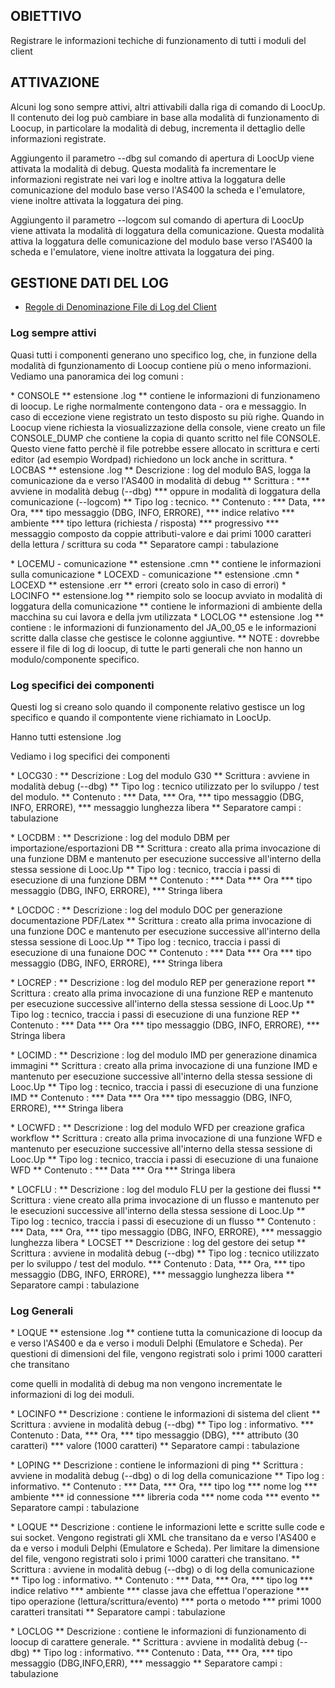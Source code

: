 ## OBIETTIVO

Registrare le informazioni techiche di funzionamento di tutti i moduli del client

## ATTIVAZIONE

Alcuni log sono sempre attivi, altri attivabili dalla riga di comando di LoocUp.
Il contenuto dei log può cambiare in base alla modalità di funzionamento di Loocup, in particolare la modalità di debug, incrementa il dettaglio delle informazioni registrate.

Aggiungento il parametro --dbg sul comando di apertura di LoocUp viene attivata la modalità di debug. Questa modalità fa incrementare le informazioni registrate nei vari log e inoltre attiva la loggatura delle comunicazione del modulo base verso l'AS400 la scheda e l'emulatore, viene inoltre attivata la loggatura dei ping.

Aggiungento il parametro --logcom sul comando di apertura di LoocUp viene attivata la modalità di loggatura della comunicazione. Questa modalità attiva la loggatura delle comunicazione del modulo base verso l'AS400 la scheda e l'emulatore, viene inoltre attivata la loggatura dei ping.


## GESTIONE DATI DEL LOG

- [Regole di Denominazione File di Log del Client](Sorgenti/DOC/TA/B£AMO/B£LOGG_01)

### Log sempre attivi

Quasi tutti i componenti generano uno specifico log, che, in funzione della modalità di fgunzionamento di Loocup contiene più o meno informazioni.
Vediamo una panoramica dei log comuni : 

 \* CONSOLE
 \*\* estensione .log
 \*\* contiene le informazioni di funzionameno di loocup. Le righe normalmente contengono data - ora e messaggio. In caso di eccezione viene registrato un testo disposto su più righe. Quando in Loocup viene richiesta la viosualizzazione della console, viene creato un file CONSOLE_DUMP che contiene la copia di quanto scritto nel file CONSOLE. Questo viene fatto perchè il file potrebbe essere allocato in scrittura e certi editor (ad esempio Wordpad) richiedono un lock anche in scrittura.
 \* LOCBAS
 \*\* estensione .log
 \*\* Descrizione :  log del modulo BAS, logga la comunicazione da e verso l'AS400 in modalità di debug
 \*\* Scrittura : 
 \*\*\* avviene in modalità debug  (--dbg)
 \*\*\* oppure in modalità di loggatura della comunicazione (--logcom)
 \*\* Tipo log :  tecnico.
 \*\* Contenuto : 
 \*\*\* Data,
 \*\*\* Ora,
 \*\*\* tipo messaggio (DBG, INFO, ERRORE),
 \*\*\* indice relativo
 \*\*\* ambiente
 \*\*\* tipo lettura (richiesta / risposta)
 \*\*\* progressivo
 \*\*\* messaggio composto da coppie attributi-valore e dai primi 1000 caratteri della lettura / scrittura su coda
 \*\* Separatore campi :  tabulazione


 \* LOCEMU - comunicazione
 \*\* estensione .cmn
 \*\* contiene le informazioni sulla comunicazione
 \* LOCEXD - comunicazione
 \*\* estensione .cmn
 \* LOCEXD
 \*\* estensione .err
 \*\* errori (creato solo in caso di errori)
 \* LOCINFO
 \*\* estensione.log
 \*\* riempito solo se loocup avviato in modalità di loggatura della comunicazione
 \*\* contiene le informazioni di ambiente della macchina su cui lavora e della jvm utilizzata
 \* LOCLOG
 \*\* estensione .log
 \*\* contiene :  le informazioni di funzionamento del JA_00_05 e le informazioni scritte dalla classe che gestisce le colonne aggiuntive.
 \*\* NOTE :  dovrebbe essere il file di log di loocup, di tutte le parti generali che non hanno un modulo/componente specifico.

### Log specifici dei componenti

Questi log si creano solo quando il componente relativo gestisce un log specifico e quando il compontente viene richiamato in LoocUp.

Hanno tutti estensione .log

Vediamo i log specifici dei componenti

 \* LOCG30 : 
 \*\* Descrizione :  Log del modulo G30
 \*\* Scrittura :  avviene in modalità debug  (--dbg)
 \*\* Tipo log :  tecnico utilizzato per lo sviluppo / test del modulo.
 \*\* Contenuto : 
 \*\*\* Data,
 \*\*\* Ora,
 \*\*\* tipo messaggio (DBG, INFO, ERRORE),
 \*\*\* messaggio lunghezza libera
 \*\* Separatore campi :  tabulazione

 \* LOCDBM : 
 \*\* Descrizione :  log del modulo DBM per importazione/esportazioni DB
 \*\* Scrittura :  creato alla prima invocazione di una funzione DBM e mantenuto per esecuzione successive all'interno della stessa sessione di Looc.Up
 \*\* Tipo log :  tecnico, traccia i passi di esecuzione di una funzione DBM
 \*\* Contenuto : 
 \*\*\* Data
 \*\*\* Ora
 \*\*\* tipo messaggio (DBG, INFO, ERRORE),
 \*\*\* Stringa libera

 \* LOCDOC : 
 \*\* Descrizione :  log del modulo DOC per generazione documentazione PDF/Latex
 \*\* Scrittura :  creato alla prima invocazione di una funzione DOC e mantenuto per esecuzione successive all'interno della stessa sessione di Looc.Up
 \*\* Tipo log :  tecnico, traccia i passi di esecuzione di una funaione DOC
 \*\* Contenuto : 
 \*\*\* Data
 \*\*\* Ora
 \*\*\* tipo messaggio (DBG, INFO, ERRORE),
 \*\*\* Stringa libera

 \* LOCREP : 
 \*\* Descrizione :  log del modulo REP per generazione report
 \*\* Scrittura :  creato alla prima invocazione di una funzione REP e mantenuto per esecuzione successive all'interno della stessa sessione di Looc.Up
 \*\* Tipo log :  tecnico, traccia i passi di esecuzione di una funzione REP
 \*\* Contenuto : 
 \*\*\* Data
 \*\*\* Ora
 \*\*\* tipo messaggio (DBG, INFO, ERRORE),
 \*\*\* Stringa libera

 \* LOCIMD : 
 \*\* Descrizione :  log del modulo IMD per generazione dinamica immagini
 \*\* Scrittura :  creato alla prima invocazione di una funzione IMD e mantenuto per esecuzione successive all'interno della stessa sessione di Looc.Up
 \*\* Tipo log :  tecnico, traccia i passi di esecuzione di una funzione IMD
 \*\* Contenuto : 
 \*\*\* Data
 \*\*\* Ora
 \*\*\* tipo messaggio (DBG, INFO, ERRORE),
 \*\*\* Stringa libera

 \* LOCWFD : 
 \*\* Descrizione :  log del modulo WFD per creazione grafica workflow
 \*\* Scrittura :  creato alla prima invocazione di una funzione WFD e mantenuto per esecuzione successive all'interno della stessa sessione di Looc.Up
 \*\* Tipo log :  tecnico, traccia i passi di esecuzione di una funaione WFD
 \*\* Contenuto : 
 \*\*\* Data
 \*\*\* Ora
 \*\*\* Stringa libera

 \* LOCFLU : 
 \*\* Descrizione :  log del modulo FLU per la gestione dei flussi
 \*\* Scrittura :  viene creato alla prima invocazione di un flusso e mantenuto per le esecuzioni successive all'interno della stessa sessione di Looc.Up
 \*\* Tipo log :  tecnico, traccia i passi di esecuzione di un flusso
 \*\* Contenuto : 
 \*\*\* Data,
 \*\*\* Ora,
 \*\*\* tipo messaggio (DBG, INFO, ERRORE),
 \*\*\* messaggio lunghezza libera
 \* LOCSET
 \*\* Descrizione :  log del gestore dei setup
 \*\* Scrittura :  avviene in modalità debug  (--dbg)
 \*\* Tipo log :  tecnico utilizzato per lo sviluppo / test del modulo.
 \*\*\* Contenuto : Data,
 \*\*\* Ora,
 \*\*\* tipo messaggio (DBG, INFO, ERRORE),
 \*\*\* messaggio lunghezza libera
 \*\* Separatore campi :  tabulazione


### Log Generali

 \* LOQUE
 \*\* estensione .log
 \*\* contiene tutta la comunicazione di loocup da e verso l'AS400 e da e verso i moduli Delphi (Emulatore e Scheda). Per questioni di dimensioni del file, vengono registrati solo i primi 1000 caratteri che transitano

come quelli in modalità di debug ma non vengono incrementate le informazioni di log dei moduli.

 \* LOCINFO
 \*\* Descrizione :  contiene le informazioni di sistema del client
 \*\* Scrittura :  avviene in modalità debug  (--dbg)
 \*\* Tipo log :  informativo.
 \*\*\* Contenuto :  Data,
 \*\*\* Ora,
 \*\*\* tipo messaggio (DBG),
 \*\*\* attributo (30 caratteri)
 \*\*\* valore (1000 caratteri)
 \*\* Separatore campi :  tabulazione

 \* LOPING
 \*\* Descrizione :  contiene le informazioni di ping
 \*\* Scrittura :  avviene in modalità debug  (--dbg) o di log della comunicazione
 \*\* Tipo log :  informativo.
 \*\* Contenuto : 
 \*\*\* Data,
 \*\*\* Ora,
 \*\*\* tipo log
 \*\*\* nome log
 \*\*\* ambiente
 \*\*\* id connessione
 \*\*\* libreria coda
 \*\*\* nome coda
 \*\*\* evento
 \*\* Separatore campi :  tabulazione

 \* LOQUE
 \*\* Descrizione :  contiene le informazioni lette e scritte sulle code e sui socket. Vengono registrati gli XML che transitano da e verso l'AS400 e da e verso i moduli Delphi (Emulatore e Scheda). Per limitare la dimensione del file, vengono registrati solo i primi 1000 caratteri che transitano.
 \*\* Scrittura :  avviene in modalità debug  (--dbg) o di log della comunicazione
 \*\* Tipo log :  informativo.
 \*\* Contenuto : 
 \*\*\* Data,
 \*\*\* Ora,
 \*\*\* tipo log
 \*\*\* indice relativo
 \*\*\* ambiente
 \*\*\* classe java che effettua l'operazione
 \*\*\* tipo operazione (lettura/scrittura/evento)
 \*\*\* porta o metodo
 \*\*\* primi 1000 caratteri transitati
 \*\* Separatore campi :  tabulazione

 \* LOCLOG
 \*\* Descrizione :  contiene le informazioni di funzionamento di loocup di carattere generale.
 \*\* Scrittura :  avviene in modalità debug  (--dbg)
 \*\* Tipo log :  informativo.
 \*\*\* Contenuto :  Data,
 \*\*\* Ora,
 \*\*\* tipo messaggio (DBG,INFO,ERR),
 \*\*\* messaggio
 \*\* Separatore campi :  tabulazione
